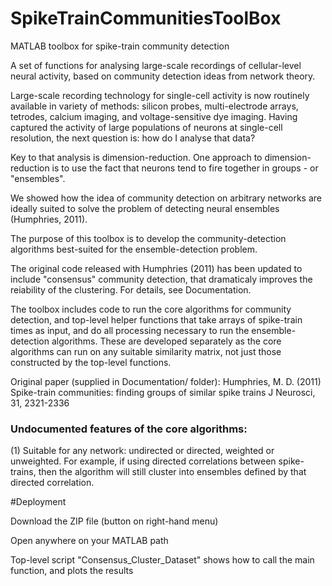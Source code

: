 SpikeTrainCommunitiesToolBox
============================

MATLAB toolbox for spike-train community detection

A set of functions for analysing large-scale recordings of cellular-level neural activity, based on community detection ideas from network theory.

Large-scale recording technology for single-cell activity is now routinely available in variety of methods: silicon probes, multi-electrode arrays, tetrodes, calcium imaging, and voltage-sensitive dye imaging. Having captured the activity of large populations of neurons at single-cell resolution, the next question is: how do I analyse that data?

Key to that analysis is dimension-reduction. One approach to dimension-reduction is to use the fact that neurons tend to fire together in groups - or "ensembles".

We showed how the idea of community detection on arbitrary networks are ideally suited to solve the problem of detecting neural ensembles (Humphries, 2011). 

The purpose of this toolbox is to develop the community-detection algorithms best-suited for the ensemble-detection problem. 

The original code released with Humphries (2011) has been updated to include "consensus" community detection, that dramaticaly improves the reiability of the clustering. For details, see Documentation.

The toolbox includes code to run the core algorithms for community detection, and top-level helper functions that take arrays of spike-train times as input, and do all processing necessary to run the ensemble-detection algorithms. These are developed separately as the core algorithms can run on any suitable similarity matrix, not just those constructed by the top-level functions.

Original paper (supplied in Documentation/ folder): 
Humphries, M. D. (2011) Spike-train communities: finding groups of similar spike trains J Neurosci, 31, 2321-2336

### Undocumented features of the core algorithms:
(1) Suitable for any network: undirected or directed, weighted or unweighted. For example, if using directed correlations between spike-trains, then the algorithm will still cluster into ensembles defined by that directed correlation.

#Deployment

Download the ZIP file (button on right-hand menu)

Open anywhere on your MATLAB path

Top-level script "Consensus_Cluster_Dataset" shows how to call the main function, and plots the results
